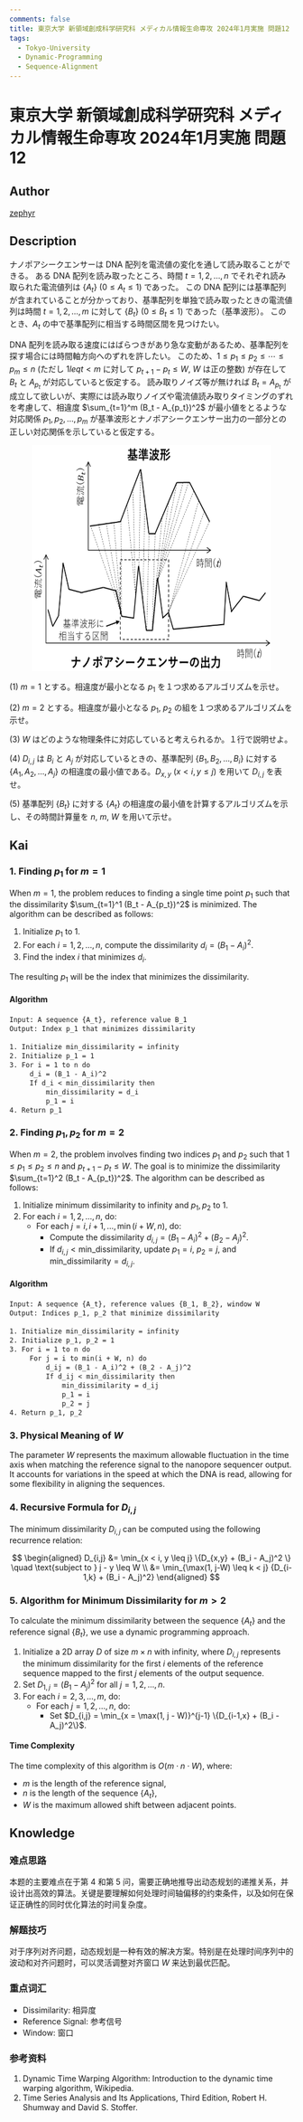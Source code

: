 ```yaml
---
comments: false
title: 東京大学 新領域創成科学研究科 メディカル情報生命専攻 2024年1月実施 問題12
tags:
  - Tokyo-University
  - Dynamic-Programming
  - Sequence-Alignment
---
```


# 東京大学 新領域創成科学研究科 メディカル情報生命専攻 2024年1月実施 問題12

## **Author**
[zephyr](https://inshi-notes.zephyr-zdz.space/)

## **Description**
ナノポアシークエンサーは DNA 配列を電流値の変化を通して読み取ることができる。
ある DNA 配列を読み取ったところ、時間 $t = 1, 2, \ldots , n$ でそれぞれ読み取られた電流値列は $\{A_t\} \ (0 \leq A_t \leq 1)$ であった。
この DNA 配列には基準配列が含まれていることが分かっており、基準配列を単独で読み取ったときの電流値列は時間 $t = 1, 2, \ldots, m$ に対して $\{B_t\} \ (0 \leq B_t \leq 1)$ であった（基準波形）。
このとき、$A_t$ の中で基準配列に相当する時間区間を見つけたい。

DNA 配列を読み取る速度にはばらつきがあり急な変動があるため、基準配列を探す場合には時間軸方向へのずれを許したい。
このため、$1 \leq p_1 \leq p_2 \leq \cdots \leq p_m \leq n$ (ただし $1 leq t < m$ に対して $p_{t+1} - p_t \leq W$, $W$ は正の整数) が存在して $B_t$ と $A_{p_t}$ が対応していると仮定する。
読み取りノイズ等が無ければ $B_t = A_{p_t}$ が成立して欲しいが、実際には読み取りノイズや電流値読み取りタイミングのずれを考慮して、相違度 $\sum_{t=1}^m (B_t - A_{p_t})^2$ が最小値をとるような対応関係 $p_1, p_2, \ldots, p_m$ が基準波形とナノポアシークエンサー出力の一部分との正しい対応関係を示していると仮定する。

<figure style="text-align:center;">
  <img src="https://raw.githubusercontent.com/Myyura/the_kai_project_assets/main/kakomonn/tokyo_university/frontier_sciences/cbms_202401_12_p1.png" width="525" height="400" alt=""/>
</figure>

(1) $m = 1$ とする。相違度が最小となる $p_1$ を１つ求めるアルゴリズムを示せ。

(2) $m = 2$ とする。相違度が最小となる $p_1$, $p_2$ の組を１つ求めるアルゴリズムを示せ。

(3) $W$ はどのような物理条件に対応していると考えられるか。１行で説明せよ。

(4) $D_{i,j}$ は $B_i$ と $A_j$ が対応しているときの、基準配列 $\{B_1, B_2, \ldots, B_i\}$ に対する $\{A_1, A_2, \ldots, A_j\}$ の相違度の最小値である。$D_{x,y} \ (x < i, y \leq j)$ を用いて $D_{i,j}$ を表せ。

(5) 基準配列 $\{B_t\}$ に対する $\{A_t\}$ の相違度の最小値を計算するアルゴリズムを示し、その時間計算量を $n$, $m$, $W$ を用いて示せ。

## **Kai**
### 1. Finding $p_1$ for $m = 1$

When $m = 1$, the problem reduces to finding a single time point $p_1$ such that the dissimilarity $\sum_{t=1}^1 (B_t - A_{p_t})^2$ is minimized. The algorithm can be described as follows:

1. Initialize $p_1$ to 1.
2. For each $i = 1, 2, \dots, n$, compute the dissimilarity $d_i = (B_1 - A_i)^2$.
3. Find the index $i$ that minimizes $d_i$.

The resulting $p_1$ will be the index that minimizes the dissimilarity.

#### Algorithm

```plaintext
Input: A sequence {A_t}, reference value B_1
Output: Index p_1 that minimizes dissimilarity

1. Initialize min_dissimilarity = infinity
2. Initialize p_1 = 1
3. For i = 1 to n do
     d_i = (B_1 - A_i)^2
     If d_i < min_dissimilarity then
         min_dissimilarity = d_i
         p_1 = i
4. Return p_1
```

### 2. Finding $p_1, p_2$ for $m = 2$

When $m = 2$, the problem involves finding two indices $p_1$ and $p_2$ such that $1 \leq p_1 \leq p_2 \leq n$ and $p_{t+1} - p_t \leq W$. The goal is to minimize the dissimilarity $\sum_{t=1}^2 (B_t - A_{p_t})^2$. The algorithm can be described as follows:

1. Initialize minimum dissimilarity to infinity and $p_1, p_2$ to 1.
2. For each $i = 1, 2, \dots, n$, do:
   - For each $j = i, i+1, \dots, \min(i + W, n)$, do:
     - Compute the dissimilarity $d_{i,j} = (B_1 - A_i)^2 + (B_2 - A_j)^2$.
     - If $d_{i,j} < \text{min\_dissimilarity}$, update $p_1 = i$, $p_2 = j$, and $\text{min\_dissimilarity} = d_{i,j}$.

#### Algorithm

```plaintext
Input: A sequence {A_t}, reference values {B_1, B_2}, window W
Output: Indices p_1, p_2 that minimize dissimilarity

1. Initialize min_dissimilarity = infinity
2. Initialize p_1, p_2 = 1
3. For i = 1 to n do
     For j = i to min(i + W, n) do
         d_ij = (B_1 - A_i)^2 + (B_2 - A_j)^2
         If d_ij < min_dissimilarity then
             min_dissimilarity = d_ij
             p_1 = i
             p_2 = j
4. Return p_1, p_2
```

### 3. Physical Meaning of $W$

The parameter $W$ represents the maximum allowable fluctuation in the time axis when matching the reference signal to the nanopore sequencer output. It accounts for variations in the speed at which the DNA is read, allowing for some flexibility in aligning the sequences.

### 4. Recursive Formula for $D_{i,j}$

The minimum dissimilarity $D_{i,j}$ can be computed using the following recurrence relation:

$$
\begin{aligned}
D_{i,j} &= \min_{x < i, y \leq j} \{D_{x,y} + (B_i - A_j)^2 \} \quad \text{subject to } j - y \leq W \\
&= \min_{\max(1, j-W) \leq k < j}  {D_{i-1,k} + (B_i - A_j)^2}
\end{aligned}
$$

### 5. Algorithm for Minimum Dissimilarity for $m > 2$

To calculate the minimum dissimilarity between the sequence $\{A_t\}$ and the reference signal $\{B_t\}$, we use a dynamic programming approach.

1. Initialize a 2D array $D$ of size $m \times n$ with infinity, where $D_{i,j}$ represents the minimum dissimilarity for the first $i$ elements of the reference sequence mapped to the first $j$ elements of the output sequence.
2. Set $D_{1,j} = (B_1 - A_j)^2$ for all $j = 1, 2, \dots, n$.
3. For each $i = 2, 3, \dots, m$, do:
   - For each $j = 1, 2, \dots, n$, do:
     - Set $D_{i,j} = \min_{x = \max(1, j - W)}^{j-1} \{D_{i-1,x} + (B_i - A_j)^2\}$.

#### Time Complexity

The time complexity of this algorithm is $O(m \cdot n \cdot W)$, where:

- $m$ is the length of the reference signal,
- $n$ is the length of the sequence $\{A_t\}$,
- $W$ is the maximum allowed shift between adjacent points.

## **Knowledge**
### 难点思路

本题的主要难点在于第 4 和第 5 问，需要正确地推导出动态规划的递推关系，并设计出高效的算法。关键是要理解如何处理时间轴偏移的约束条件，以及如何在保证正确性的同时优化算法的时间复杂度。

### 解题技巧

对于序列对齐问题，动态规划是一种有效的解决方案。特别是在处理时间序列中的波动和对齐问题时，可以灵活调整对齐窗口 $W$ 来达到最优匹配。

### 重点词汇

- Dissimilarity: 相异度
- Reference Signal: 参考信号
- Window: 窗口

### 参考资料

1. Dynamic Time Warping Algorithm: Introduction to the dynamic time warping algorithm, Wikipedia.
2. Time Series Analysis and Its Applications, Third Edition, Robert H. Shumway and David S. Stoffer.
